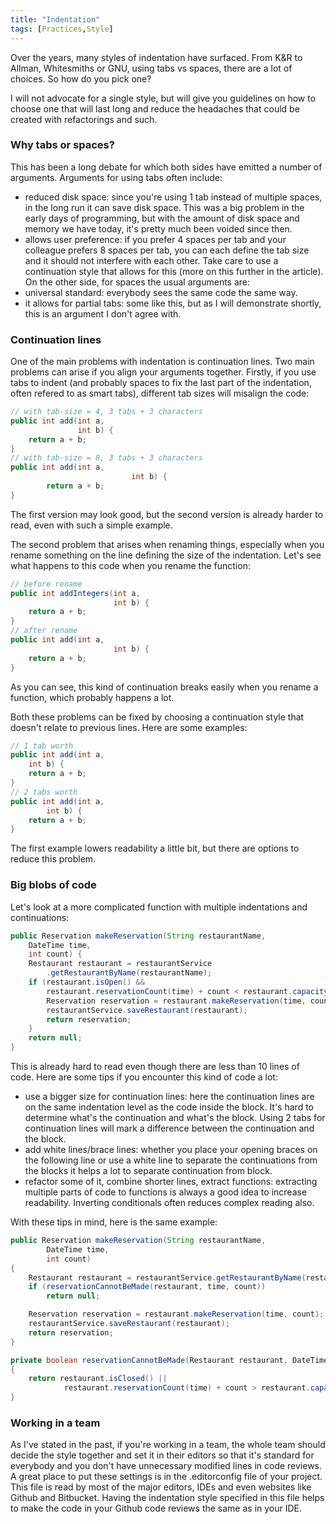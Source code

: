 ```yaml
---
title: "Indentation"
tags: [Practices,Style]
---
```

Over the years, many styles of indentation have surfaced. From K&R to Allman, Whitesmiths or GNU, using tabs vs spaces, there are a lot of choices. So how do you pick one?

I will not advocate for a single style, but will give you guidelines on how to choose one that will last long and reduce the headaches that could be created with refactorings and such.

<!-- truncate -->

### Why tabs or spaces?
This has been a long debate for which both sides have emitted a number of arguments. Arguments for using tabs often include:
- reduced disk space: since you're using 1 tab instead of multiple spaces, in the long run it can save disk space. This was a big problem in the early days of programming, but with the amount of disk space and memory we have today, it's pretty much been voided since then.
- allows user preference: if you prefer 4 spaces per tab and your colleague prefers 8 spaces per tab, you can each define the tab size and it should not interfere with each other. Take care to use a continuation style that allows for this (more on this further in the article).
On the other side, for spaces the usual arguments are: 
- universal standard: everybody sees the same code the same way.
- it allows for partial tabs: some like this, but as I will demonstrate shortly, this is an argument I don't agree with.

### Continuation lines
One of the main problems with indentation is continuation lines. Two main problems can arise if you align your arguments together. 
Firstly, if you use tabs to indent (and probably spaces to fix the last part of the indentation, often refered to as smart tabs), different tab sizes will misalign the code:
```java
// with tab-size = 4, 3 tabs + 3 characters
public int add(int a,
               int b) {
    return a + b;
}
// with tab-size = 8, 3 tabs + 3 characters
public int add(int a,
                           int b) {
        return a + b;
}
```
The first version may look good, but the second version is already harder to read, even with such a simple example.

The second problem that arises when renaming things, especially when you rename something on the line defining the size of the indentation. Let's see what happens to this code when you rename the function:
```java
// before rename
public int addIntegers(int a,
                       int b) {
    return a + b;
}
// after rename
public int add(int a,
                       int b) {
    return a + b;
}
```
As you can see, this kind of continuation breaks easily when you rename a function, which probably happens a lot.

Both these problems can be fixed by choosing a continuation style that doesn't relate to previous lines. Here are some examples:
```java
// 1 tab worth
public int add(int a,
    int b) {
    return a + b;
}
// 2 tabs worth
public int add(int a,
        int b) {
    return a + b;
}
```
The first example lowers readability a little bit, but there are options to reduce this problem.

### Big blobs of code
Let's look at a more complicated function with multiple indentations and continuations:
```java
public Reservation makeReservation(String restaurantName, 
    DateTime time,
    int count) {
    Restaurant restaurant = restaurantService
        .getRestaurantByName(restaurantName);
    if (restaurant.isOpen() &&
        restaurant.reservationCount(time) + count < restaurant.capacity()) {
        Reservation reservation = restaurant.makeReservation(time, count);
        restaurantService.saveRestaurant(restaurant);
        return reservation;
    }
    return null;
}
```
This is already hard to read even though there are less than 10 lines of code. Here are some tips if you encounter this kind of code a lot: 
- use a bigger size for continuation lines: here the continuation lines are on the same indentation level as the code inside the block. It's hard to determine what's the continuation and what's the block. Using 2 tabs for continuation lines will mark a difference between the continuation and the block.
- add white lines/brace lines: whether you place your opening braces on the following line or use a white line to separate the continuations from the blocks it helps a lot to separate continuation from block.
- refactor some of it, combine shorter lines, extract functions: extracting multiple parts of code to functions is always a good idea to increase readability. Inverting conditionals often reduces complex reading also.

With these tips in mind, here is the same example:
```java
public Reservation makeReservation(String restaurantName,
        DateTime time,
        int count)
{
    Restaurant restaurant = restaurantService.getRestaurantByName(restaurantName);
    if (reservationCannotBeMade(restaurant, time, count))
        return null;

    Reservation reservation = restaurant.makeReservation(time, count);
    restaurantService.saveRestaurant(restaurant);
    return reservation;
}

private boolean reservationCannotBeMade(Restaurant restaurant, DateTime time, int count) 
{
    return restaurant.isClosed() ||
            restaurant.reservationCount(time) + count > restaurant.capacity();
}
```

### Working in a team
As I've stated in the past, if you're working in a team, the whole team should decide the style together and set it in their editors so that it's standard for everybody and you don't have unnecessary modified lines in code reviews. A great place to put these settings is in the .editorconfig file of your project. This file is read by most of the major editors, IDEs and even websites like Github and Bitbucket. Having the indentation style specified in this file helps to make the code in your Github code reviews the same as in your IDE.
